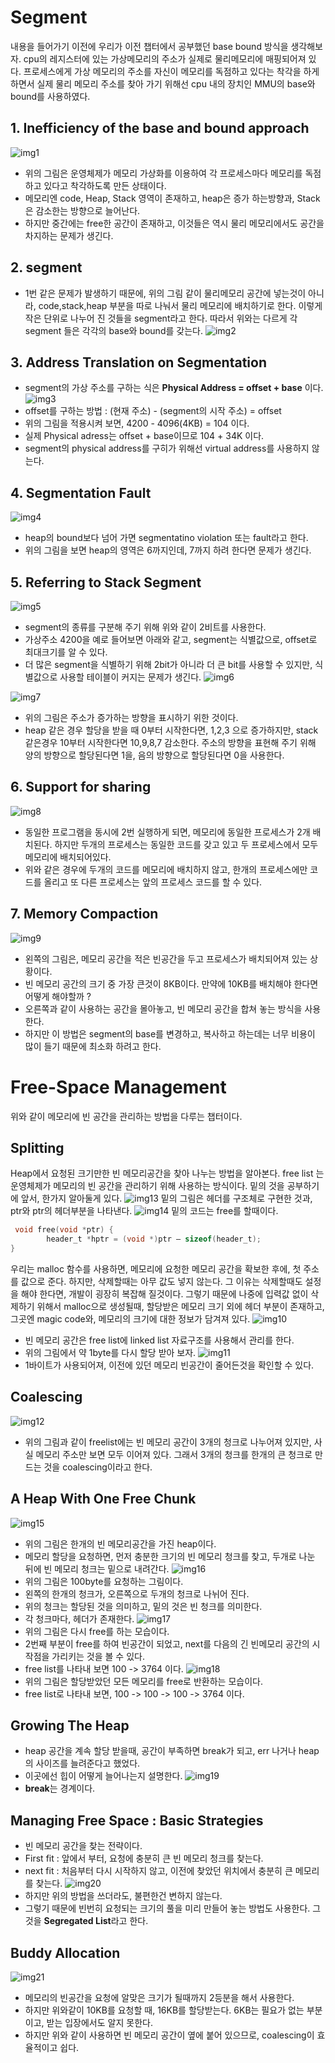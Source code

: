# Segment
내용을 들어가기 이전에 우리가 이전 챕터에서 공부했던 base bound 방식을 생각해보자.
cpu의 레지스터에 있는 가상메모리의 주소가 실제로 물리메모리에 매핑되어져 있다. 프로세스에게 가상 메모리의 주소를 자신이 메모리를 독점하고 있다는 착각을 하게 하면서 실제 물리 메모리 주소를 찾아 가기 위해선 cpu 내의 장치인 MMU의 base와 bound를 사용하였다.

## 1. Inefficiency of the base and bound  approach
![img1](./image/segment/img1.png) 
- 위의 그림은 운영체제가 메모리 가상화를 이용하여 각 프로세스마다 메모리를 독점 하고 있다고 착각하도록 만든 상태이다.
- 메모리엔 code, Heap, Stack 영역이 존재하고, heap은 증가 하는방향과, Stack은 감소한는 방향으로 늘어난다.
- 하지만 중간에는 free한 공간이 존재하고, 이것들은 역시 물리 메모리에서도 공간을 차지하는 문제가 생긴다.

## 2. segment
- 1번 같은 문제가 발생하기 때문에, 위의 그림 같이 물리메모리 공간에 넣는것이 아니라, code,stack,heap 부분을 따로 나눠서 물리 메모리에 배치하기로 한다. 이렇게 작은 단위로 나누어 진 것들을 segment라고 한다. 따라서 위와는 다르게 각 segment 들은 각각의 base와 bound를 갖는다.
![img2](./image/segment/img2.png) 
## 3. Address Translation on Segmentation
- segment의 가상 주소를 구하는 식은 **Physical Address = offset + base** 이다.
![img3](./image/segment/img3.png) 
- offset를 구하는 방법 : (현재 주소) - (segment의 시작 주소) = offset
- 위의 그림을 적용시켜 보면, 4200 - 4096(4KB) = 104 이다.
- 실제 Physical adress는 offset + base이므로 104 + 34K 이다.
- segment의 physical address를 구히가 위해선 virtual address를 사용하지 않는다.
## 4. Segmentation Fault
![img4](./image/segment/img4.png) 
- heap의 bound보다 넘어 가면 segmentatino violation 또는 fault라고 한다.
- 위의 그림을 보면 heap의 영역은 6까지인데, 7까지 하려 한다면 문제가 생긴다.
## 5. Referring to Stack Segment
![img5](./image/segment/img5.png) 
- segment의 종류를 구분해 주기 위해 위와 같이 2비트를 사용한다.
- 가상주소 4200을 예로 들어보면 아래와 같고, segment는 식별값으로, offset로 최대크기를 알 수 있다.
- 더 많은 segment을 식별하기 위해 2bit가 아니라 더 큰 bit를 사용할 수 있지만, 식별값으로 사용할 테이블이 커지는 문제가 생긴다.
![img6](./image/segment/img6.png) 

![img7](./image/segment/img7.png) 
- 위의 그림은 주소가 증가하는 방향을 표시하기 위한 것이다.
- heap 같은 경우 할당을 받을 때 0부터 시작한다면, 1,2,3 으로 증가하지만, stack 같은경우 10부터 시작한다면 10,9,8,7 감소한다. 주소의 방향을 표현해 주기 위해 양의 방향으로 할당된다면 1을, 음의 방향으로 할당된다면 0을 사용한다.

## 6. Support for sharing

![img8](./image/segment/img8.png) 
- 동일한 프로그램을 동시에 2번 실행하게 되면, 메모리에 동일한 프로세스가 2개 배치된다. 하지만 두개의 프로세스는 동일한 코드를 갖고 있고 두 프로세스에서 모두 메모리에 배치되어있다.
- 위와 같은 경우에 두개의 코드를 메모리에 배치하지 않고, 한개의 프로세스에만 코드를 올리고 또 다른 프로세스는 앞의 프로세스 코드를 할 수 있다.


## 7. Memory Compaction
![img9](./image/segment/img9.png) 
- 왼쪽의 그림은, 메모리 공간을 적은 빈공간을 두고 프로세스가 배치되어져 있는 상황이다.
- 빈 메모리 공간의 크기 중 가장 큰것이 8KB이다. 만약에 10KB를 배치해야 한다면 어떻게 해야할까 ?
- 오른쪽과 같이 사용하는 공간을 몰아놓고, 빈 메모리 공간을 합쳐 놓는 방식을 사용한다.
- 하지만 이 방법은 segment의 base를 변경하고, 복사하고 하는데는 너무 비용이 많이 들기 때문에 최소화 하려고 한다.

# Free-Space Management
위와 같이 메모리에 빈 공간을 관리하는 방법을 다루는 챕터이다.

## Splitting
Heap에서 요청된 크기만한 빈 메모리공간을 찾아 나누는 방법을 알아본다.
free list 는 운영체제가 메모리의 빈 공간을 관리하기 위해 사용하는 방식이다.
밑의 것을 공부하기에 앞서, 한가지 알아둘게 있다.
![img13](./image/segment/img13.png) 
밑의 그림은 헤더를 구조체로 구현한 것과, ptr와 ptr의 헤더부분을 나타낸다.
 ![img14](./image/segment/img14.png)
 밑의 코드는 free를 할때이다.  

 ```c
  void free(void *ptr) {
         header_t *hptr = (void *)ptr – sizeof(header_t);
}
 ```
  
우리는 malloc 함수를 사용하면, 메모리에 요청한 메모리 공간을 확보한 후에, 첫 주소를 값으로 준다. 하지만, 삭제할때는 아무 값도 넣지 않는다. 그 이유는 삭제할때도 설정을 해야 한다면, 개발이 굉장히 복잡해 질것이다. 그렇기 때문에 나중에 입력값 없이 삭제하기 위해서 malloc으로 생성될때, 할당받은 메모리 크기 외에 헤더 부분이 존재하고, 그곳엔 magic code와, 메모리의 크기에 대한 정보가 담겨져 있다.
![img10](./image/segment/img10.png)
- 빈 메모리 공간은 free list에 linked list 자료구조를 사용해서 관리를 한다.
- 위의 그림에서 약 1byte를 다시 할당 받아 보자.
 ![img11](./image/segment/img11.png)
- 1바이트가 사용되어져, 이전에 있던 메모리 빈공간이 줄어든것을 확인할 수 있다.

## Coalescing   
 ![img12](./image/segment/img12.png)
 - 위의 그림과 같이 freelist에는 빈 메모리 공간이 3개의 청크로 나누어져 있지만, 사실 메모리 주소만 보면 모두 이어져 있다. 그래서 3개의 청크를 한개의 큰 청크로 만드는 것을 coalescing이라고 한다.  
## A Heap With One Free Chunk  
 ![img15](./image/segment/img15.png)
- 위의 그림은 한개의 빈 메모리공간을 가진 heap이다.
- 메모리 할당을 요청하면, 먼저 충분한 크기의 빈 메모리 청크를 찾고, 두개로 나눈 뒤에 빈 메모리 청크는 밑으로 내려간다.
 ![img16](./image/segment/img16.png)
- 위의 그림은 100byte를 요청하는 그림이다.
- 왼쪽의 한개의 청크가, 오른쪽으로 두개의 청크로 나뉘어 진다.
- 위의 청크는 할당된 것을 의미하고, 밑의 것은 빈 청크를 의미한다.
- 각 청크마다, 헤더가 존재한다.
 ![img17](./image/segment/img17.png)
 - 위의 그림은 다시 free를 하는 모습이다.
 - 2번째 부분이 free를 하여 빈공간이 되었고, next를 다음의 긴 빈메모리 공간의 시작점을 가리키는 것을 볼 수 있다.
 - free list를 나타내 보면 100 -> 3764 이다.
  ![img18](./image/segment/img18.png)
 - 위의 그림은 할당받았던 모든 메모리를 free로 반환하는 모습이다.
 - free list로 나타내 보면, 100 -> 100 -> 100 -> 3764 이다.
   
## Growing The Heap
- heap 공간을 계속 할당 받을때, 공간이 부족하면 break가 되고, err 나거나 heap의 사이즈를 늘려준다고 했었다.
- 이곳에선 힙이 어떻게 늘어나는지 설명한다.
 ![img19](./image/segment/img19.png)
- **break**는 경계이다.

## Managing Free Space : Basic Strategies
- 빈 메모리 공간을 찾는 전략이다.
- First fit : 앞에서 부터, 요청에 충분히 큰 빈 메모리 청크를 찾는다.
- next fit : 처음부터 다시 시작하지 않고, 이전에 찾았던 위치에서 충분히 큰 메모리를 찾는다.
 ![img20](./image/segment/img20.png)  
- 하지만 위의 방법을 쓰더라도, 불편한건 변하지 않는다.
- 그렇기 때문에 빈번히 요청되는 크기의 풀을 미리 만들어 놓는 방법도 사용한다. 그것을 **Segregated List**라고 한다.

## Buddy Allocation  
 ![img21](./image/segment/img21.png)  
- 메모리의 빈공간을 요청에 알맞은 크기가 될때까지 2등분을 해서 사용한다.
- 하지만 위와같이 10KB를 요청할 때, 16KB를 할당받는다. 6KB는 필요가 없는 부분이고, 받는 입장에서도 알지 못한다.
- 하지만 위와 같이 사용하면 빈 메모리 공간이 옆에 붙어 있으므로, coalescing이 효율적이고 쉽다.
